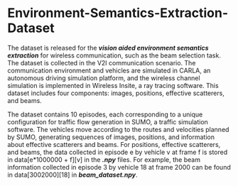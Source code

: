 # Environment-Semantics-Extraction-Dataset
The dataset is released for the ***vision aided environment semantics extraction*** for wireless communication, such as the beam selection task. The dataset is collected in the V2I communication scenario. The communication environment and vehicles are simulated in CARLA, an autonomous driving simulation platform, and the wireless channel simulation is implemented in Wireless Insite, a ray tracing software. This dataset includes four components: images, positions, effective scatterers, and beams.

The dataset contains 10 episodes, each corresponding to a unique configuration for traffic flow generation in SUMO, a traffic simulation software. The vehicles move according to the routes and velocities planned by SUMO, generating sequences of images, positions, and information about effective scatterers and beams. For positions, effective scatterers, and beams, the data collected in episode e by vehicle v at frame f is stored in data[e*1000000 + f][v] in the ***.npy*** files. For example, the beam information collected in episode 3 by vehicle 18 at frame 2000 can be found in data[3002000][18] in ***beam_dataset.npy***.
